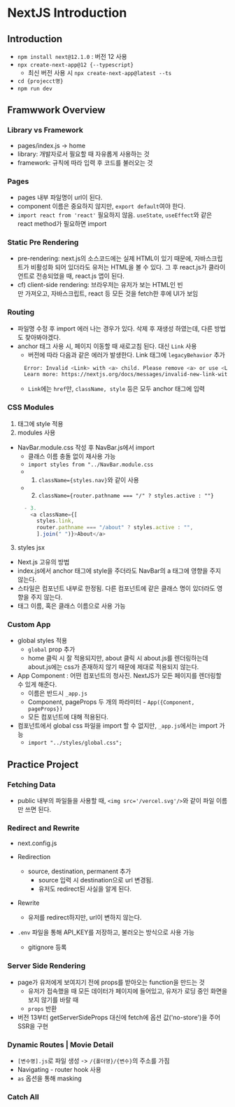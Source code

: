# NextJS Introduction

## Introduction

- `npm install next@12.1.0` : 버전 12 사용
- `npx create-next-app@12 {--typescript}`
  - 최신 버전 사용 시 `npx create-next-app@latest --ts`
- `cd {projecct명}`
- `npm run dev`

## Framwwork Overview

### Library vs Framework

- pages/index.js -> home
- library: 개발자로서 필요할 때 자유롭게 사용하는 것
- framework: 규칙에 따라 입력 후 코드를 불러오는 것

### Pages

- pages 내부 파일명이 url이 된다.
- component 이름은 중요하지 않지만, `export default`여야 한다.
- `import react from 'react'` 필요하지 않음. `useState`, `useEffect`와 같은 react method가 필요하면 import

### Static Pre Rendering

- pre-rendering: next.js의 소스코드에는 실제 HTML이 있기 때문에, 자바스크립트가 비활성화 되어 있더라도 유저는 HTML을 볼 수 있다. 그 후 react.js가 클라이언트로 전송되었을 때, react.js 앱이 된다.
- cf) client-side rendering: 브라우저는 유저가 보는 HTML인 빈 <div>만 가져오고, 자바스크립트, react 등 모든 것을 fetch한 후에 UI가 보임

### Routing

- 파일명 수정 후 import 에러 나는 경우가 있다. 삭제 후 재생성 하였는데, 다른 방법도 찾아봐야겠다.
- anchor 태그 사용 시, 페이지 이동할 때 새로고침 된다. 대신 `Link` 사용
  - 버전에 따라 다음과 같은 에러가 발생한다. Link 태그에 `legacyBehavior` 추가
  ```bash
    Error: Invalid <Link> with <a> child. Please remove <a> or use <Link legacyBehavior>.
    Learn more: https://nextjs.org/docs/messages/invalid-new-link-with-extra-anchor
  ```
  - `Link`에는 `href`만, `className, style` 등은 모두 anchor 태그에 입력

### CSS Modules

1. 태그에 style 적용
2. modules 사용

- NavBar.module.css 작성 후 NavBar.js에서 import
  - 클래스 이름 충돌 없이 재사용 가능
  - `import styles from "../NavBar.module.css`
  - 1. `className={styles.nav}`와 같이 사용
  - 2. `className={router.pathname === "/" ? styles.active : ""}`
  ```javaScript
    - 3.
      <a className={[
        styles.link,
        router.pathname === "/about" ? styles.active : "",
        ].join(" ")}>About</a>
  ```

3. styles jsx

- Next.js 고유의 방법
- index.js에서 anchor 태그에 style을 주더라도 NavBar의 a 태그에 영향을 주지 않는다.
- 스타일은 컴포넌트 내부로 한정됨. 다른 컴포넌트에 같은 클래스 명이 있더라도 영향을 주지 않는다.
- 태그 이름, 혹은 클래스 이름으로 사용 가능

### Custom App

- global styles 적용
  - `global` prop 추가
  - home 클릭 시 잘 적용되지만, about 클릭 시 about.js를 렌더링하는데 about.js에는 css가 존재하지 않기 때문에 제대로 적용되지 않는다.
- App Component : 어떤 컴포넌트의 청사진. NextJS가 모든 페이지를 렌더링할 수 있게 해준다.
  - 이름은 반드시 `_app.js`
  - Component, pageProps 두 개의 파라미터 - `App({Component, pageProps})`
  - 모든 컴포넌트에 대해 적용된다.
- 컴포넌트에서 global css 파일을 import 할 수 없지만, `_app.js`에서는 import 가능
  - `import "../styles/global.css";`

## Practice Project

### Fetching Data

- public 내부의 파일들을 사용할 때, `<img src='/vercel.svg'/>`와 같이 파일 이름만 쓰면 된다.

### Redirect and Rewrite

- next.config.js

- Redirection
  - source, destination, permanent 추가
    - source 입력 시 destination으로 url 변경됨.
    - 유저도 redirect된 사실을 알게 된다.
- Rewrite
  - 유저를 redirect하지만, url이 변하지 않는다.
- `.env` 파일을 통해 API_KEY를 저장하고, 불러오는 방식으로 사용 가능
  - gitignore 등록

### Server Side Rendering

- page가 유저에게 보여지기 전에 props를 받아오는 function을 만드는 것
  - 유저가 접속했을 때 모든 데이터가 페이지에 들어있고, 유저가 로딩 중인 화면을 보지 않기를 바랄 때
  - `props` 반환
- 버전 13부터 getServerSideProps 대신에 fetch에 옵션 값('no-store')을 주어 SSR을 구현

### Dynamic Routes | Movie Detail

- `[변수명].js`로 파일 생성 -> `/{폴더명}/{변수}`의 주소를 가짐
- Navigating - router hook 사용
- `as` 옵션을 통해 masking

### Catch All
